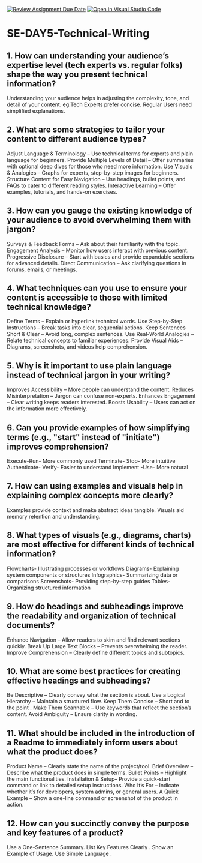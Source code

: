 [![Review Assignment Due Date](https://classroom.github.com/assets/deadline-readme-button-22041afd0340ce965d47ae6ef1cefeee28c7c493a6346c4f15d667ab976d596c.svg)](https://classroom.github.com/a/zsAR-pyY)
[![Open in Visual Studio Code](https://classroom.github.com/assets/open-in-vscode-2e0aaae1b6195c2367325f4f02e2d04e9abb55f0b24a779b69b11b9e10269abc.svg)](https://classroom.github.com/online_ide?assignment_repo_id=18469296&assignment_repo_type=AssignmentRepo)
# SE-DAY5-Technical-Writing
## 1. How can understanding your audience’s expertise level (tech experts vs. regular folks) shape the way you present technical information?

Understanding your audience helps in adjusting the complexity, tone, and detail of your content.
 eg:Tech Experts prefer concise.
    Regular Users need simplified explanations.
    
## 2. What are some strategies to tailor your content to different audience types?
Adjust Language & Terminology – Use technical terms for experts and plain language for beginners.
Provide Multiple Levels of Detail – Offer summaries with optional deep dives for those who need more information.
Use Visuals & Analogies – Graphs for experts, step-by-step images for beginners.
Structure Content for Easy Navigation – Use headings, bullet points, and FAQs to cater to different reading styles.
Interactive Learning – Offer examples, tutorials, and hands-on exercises.

## 3. How can you gauge the existing knowledge of your audience to avoid overwhelming them with jargon?
Surveys & Feedback Forms – Ask about their familiarity with the topic.
Engagement Analysis – Monitor how users interact with previous content.
Progressive Disclosure – Start with basics and provide expandable sections for advanced details.
Direct Communication – Ask clarifying questions in forums, emails, or meetings.

## 4. What techniques can you use to ensure your content is accessible to those with limited technical knowledge?
Define Terms – Explain or hyperlink technical words.
Use Step-by-Step Instructions – Break tasks into clear, sequential actions.
Keep Sentences Short & Clear – Avoid long, complex sentences.
Use Real-World Analogies – Relate technical concepts to familiar experiences.
Provide Visual Aids – Diagrams, screenshots, and videos help comprehension.

## 5. Why is it important to use plain language instead of technical jargon in your writing?

Improves Accessibility – More people can understand the content.
Reduces Misinterpretation – Jargon can confuse non-experts.
Enhances Engagement – Clear writing keeps readers interested.
Boosts Usability – Users can act on the information more effectively.

## 6. Can you provide examples of how simplifying terms (e.g., "start" instead of "initiate") improves comprehension?

Execute-Run-	More commonly used
Terminate-	Stop-	More intuitive
Authenticate-	Verify-	Easier to understand
Implement	-Use-	More natural

## 7. How can using examples and visuals help in explaining complex concepts more clearly?

Examples provide context and make abstract ideas tangible.
Visuals aid memory retention and understanding.

## 8. What types of visuals (e.g., diagrams, charts) are most effective for different kinds of technical information?

Flowcharts-	Illustrating processes or workflows
Diagrams-	Explaining system components or structures
Infographics-	Summarizing data or comparisons
Screenshots-	Providing step-by-step guides
Tables-	Organizing structured information

## 9. How do headings and subheadings improve the readability and organization of technical documents?

Enhance Navigation – Allow readers to skim and find relevant sections quickly.
Break Up Large Text Blocks – Prevents overwhelming the reader.
Improve Comprehension – Clearly define different topics and subtopics.

## 10. What are some best practices for creating effective headings and subheadings?

Be Descriptive – Clearly convey what the section is about.
Use a Logical Hierarchy – Maintain a structured flow.
Keep Them Concise – Short and to the point .
Make Them Scannable – Use keywords that reflect the section’s content.
Avoid Ambiguity – Ensure clarity in wording.

## 11. What should be included in the introduction of a Readme to immediately inform users about what the product does?
Product Name – Clearly state the name of the project/tool.
Brief Overview – Describe what the product does in simple terms.
Bullet Points – Highlight the main functionalities.
Installation & Setup– Provide a quick-start command or link to detailed setup instructions.
Who It’s For – Indicate whether it’s for developers, system admins, or general users.
A Quick Example – Show a one-line command or screenshot of the product in action.


## 12. How can you succinctly convey the purpose and key features of a product?
Use a One-Sentence Summary.
List Key Features Clearly .
Show an Example of Usage.
Use Simple Language .






